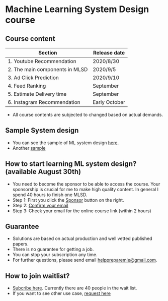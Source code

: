 

# Machine Learning System Design course
## Course content
| Section | Release date |
| ------------- | ------------- |
| 1. Youtube Recommendation | 2020/8/30 |
| 2. The main components in MLSD | 2020/9/5 |
| 3. Ad Click Prediction | 2020/9/10 |
| 4. Feed Ranking | September |
| 5. Estimate Delivery time | September |
| 6. Instagram Recommendation | Early October |

- All course contents are subjected to changed based on actual demands. 


## Sample System design
- You can see the sample of ML system design [here](https://docs.google.com/document/d/12KrfFYxiqCVmjmHiOfIoqBWuOuZEBXcL1RjWFkY7hLk/edit#). 
- Another [sample](https://github.com/khangich/machine-learning-interview/blob/master/design.md)

## How to start learning ML system design? (available August 30th)
- You need to become the sponsor to be able to access the course. Your sponsorship is crucial for me to make high quality content. In general I spend 40 hours to finish one MLSD. 
- Step 1: First you click the
<a class="github-button" href="https://github.com/sponsors/khangich" data-icon="octicon-heart" aria-label="Sponsor @ntkme on GitHub">Sponsor</a> button on the right. 
- Step 2: [Confirm your email](https://forms.gle/vYHK4ZaCdrMyw7Cw6)
- Step 3: Check your email for the online course link (within 2 hours)

## Guarantee
- Solutions are based on actual production and well vetted published papers. 
- There is no guarantee for getting a job. 
- You can stop your subscription any time. 
- For further questions, please send email helppreparemle@gmail.com. 

## How to join waitlist?
- [Subcribe here](https://docs.google.com/forms/d/1V3m00czxwGcFgjMP_o4vjRuDt1l8nkkNL5zM0UNLEGI/edit). Currently there are 40 people in the wait list. 
- If you want to see other use case, [request here](https://forms.gle/ALsKMik5ocwptUZh7)
